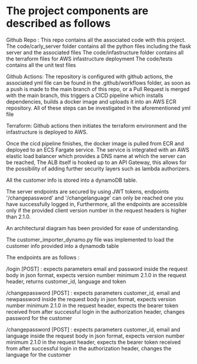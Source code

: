 # The project components are described as follows

Github Repo : This repo contains all the associated code with this project.
The code/carly_server folder contains all the python files including the flask server and the associated files
The code/infastructure folder contains all the terraform files for AWS infastructure deployment
The code/tests contains all the unit test files

Github Actions: The repository is configured with github actions, the associated yml file can be found in the .github/workflows folder, as soon as a push is made to the main branch of this repo, or a Pull Request is merged with the main branch, this triggers a CICD pipeline which installs dependencies, builds a docker image and uploads it into an AWS ECR repository. All of these steps can be investigated in the aforementioned yml file

Terraform: Github actions then initiates the terraform environment and the infastructure is deployed to AWS.

Once the cicd pipeline finishes, the docker image is pulled from ECR and deployed to an ECS Fargate service. The service is integrated with an AWS elastic load balancer which provides a DNS name at which the server can be reached, The ALB itself is hooked up to an API Gateway, this allows for the possibility of adding further security layers such as lambda authorizers.

All the customer info is stored into a dynamoDB table.

The server endpoints are secured by using JWT tokens, endpoints '/changepassword' and '/changelanguage' can only be reached one you have successfully logged in, Furthermore, all the endpoints are accessible only if the provided client version number in the request headers is higher than 2.1.0.

An architectural diagram has been provided for ease of understanding.

The customer_importer_dynamo.py file was implemented to load the customer info provided into a dynamodb table

The endpoints are as follows :

/login [POST] : expects parameters email and password inside the request body in json format, expects version number minimum 2.1.0 in the request header, returns customer_id, language and token

/changepassword [POST] : expects parameters customer_id, email and newpassword inside the request body in json format, expects version number minimum 2.1.0 in the request header, expects the bearer token received from after successful login in the authorization header, changes password for the customer

/changepassword [POST] : expects parameters customer_id, email and language inside the request body in json format, expects version number minimum 2.1.0 in the request header, expects the bearer token received from after successful login in the authorization header, changes the language for the customer
